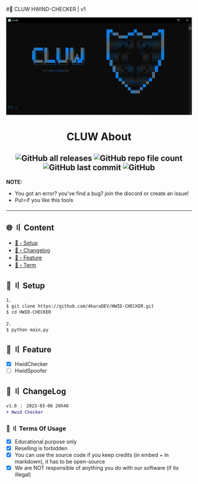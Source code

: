 #🤿 CLUW HWIND-CHECKER | v1

![](https://github.com/4karaDEV/HWID-CHECKER/blob/main/assets/def.PNG)

<h1 align="center">
 CLUW About
</h1>

<h2 align="center">
 <img alt="GitHub all releases" src="https://img.shields.io/github/downloads/4karaDEV/HWID-CHECKER/total"> <img alt="GitHub repo file count" src="https://img.shields.io/github/directory-file-count/4karaDEV/HWID-CHECKER"> <img alt="GitHub last commit" src="https://img.shields.io/github/last-commit/4karaDEV/HWID-CHECKER"> <img alt="GitHub" src="https://img.shields.io/github/license/4karaDEV/HWID-CHECKER">
</h2>

**NOTE:** 
- You got an error? you've find a bug? join the discord or create an issue!
- Put⭐if you like this tools
---

## <a id="content"></a>🌐 〢 Content

- [🔌・Setup](#setup)
- [📝・Changelog](#changelog)
- [📑・Feature](#feature)
- [💼・Term](#terms)

## <a id="setup"></a>🔌 〢 Setup
```
1.
$ git clone https://github.com/4karaDEV/HWID-CHECKER.git
$ cd HWID-CHECKER

2.
$ python main.py
```

## <a id="feature"></a>📑 〢 Feature
- [x] HwidChecker
- [ ] HwidSpoofer

## <a id="changelog"></a>💭 〢 ChangeLog

```diff
v1.0 ⋮ 2023-03-06 20h40
+ Hwid Checker

```

### <a id="terms"></a>💼 〢 Terms Of Usage

- [x] Educational purpose only
- [x] Reselling is forbidden
- [x] You can use the source code if you keep credits (in embed + in markdown), it has to be open-source
- [x] We are NOT responsible of anything you do with our software (if its illegal)
